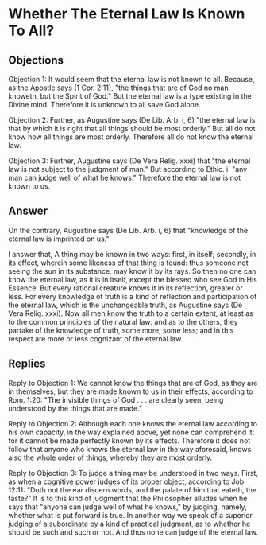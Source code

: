 # Whether The Eternal Law Is Known To All?

## Objections

Objection 1: It would seem that the eternal law is not known to all. Because, as the Apostle says (1 Cor. 2:11), "the things that are of God no man knoweth, but the Spirit of God." But the eternal law is a type existing in the Divine mind. Therefore it is unknown to all save God alone.

Objection 2: Further, as Augustine says (De Lib. Arb. i, 6) "the eternal law is that by which it is right that all things should be most orderly." But all do not know how all things are most orderly. Therefore all do not know the eternal law.

Objection 3: Further, Augustine says (De Vera Relig. xxxi) that "the eternal law is not subject to the judgment of man." But according to Ethic. i, "any man can judge well of what he knows." Therefore the eternal law is not known to us.

## Answer

On the contrary, Augustine says (De Lib. Arb. i, 6) that "knowledge of the eternal law is imprinted on us."

I answer that, A thing may be known in two ways: first, in itself; secondly, in its effect, wherein some likeness of that thing is found: thus someone not seeing the sun in its substance, may know it by its rays. So then no one can know the eternal law, as it is in itself, except the blessed who see God in His Essence. But every rational creature knows it in its reflection, greater or less. For every knowledge of truth is a kind of reflection and participation of the eternal law, which is the unchangeable truth, as Augustine says (De Vera Relig. xxxi). Now all men know the truth to a certain extent, at least as to the common principles of the natural law: and as to the others, they partake of the knowledge of truth, some more, some less; and in this respect are more or less cognizant of the eternal law.

## Replies

Reply to Objection 1: We cannot know the things that are of God, as they are in themselves; but they are made known to us in their effects, according to Rom. 1:20: "The invisible things of God . . . are clearly seen, being understood by the things that are made."

Reply to Objection 2: Although each one knows the eternal law according to his own capacity, in the way explained above, yet none can comprehend it: for it cannot be made perfectly known by its effects. Therefore it does not follow that anyone who knows the eternal law in the way aforesaid, knows also the whole order of things, whereby they are most orderly.

Reply to Objection 3: To judge a thing may be understood in two ways. First, as when a cognitive power judges of its proper object, according to Job 12:11: "Doth not the ear discern words, and the palate of him that eateth, the taste?" It is to this kind of judgment that the Philosopher alludes when he says that "anyone can judge well of what he knows," by judging, namely, whether what is put forward is true. In another way we speak of a superior judging of a subordinate by a kind of practical judgment, as to whether he should be such and such or not. And thus none can judge of the eternal law.